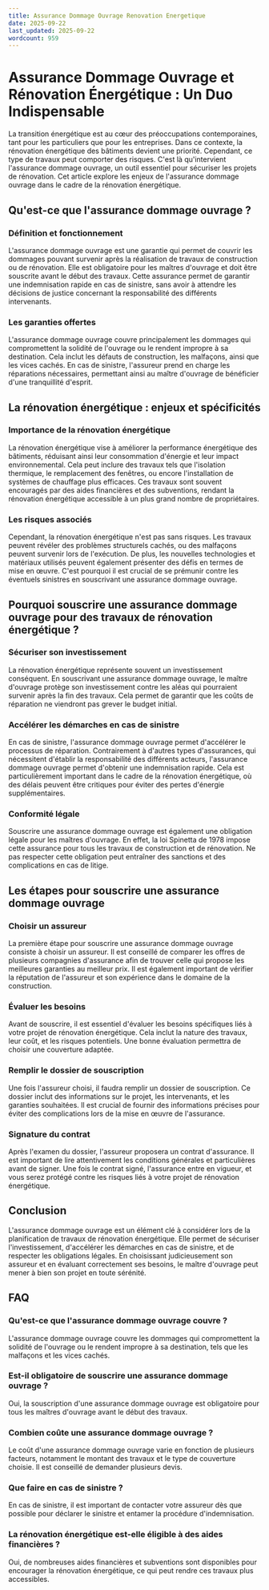 ```yaml
---
title: Assurance Dommage Ouvrage Renovation Energetique
date: 2025-09-22
last_updated: 2025-09-22
wordcount: 959
---
```


# Assurance Dommage Ouvrage et Rénovation Énergétique : Un Duo Indispensable

La transition énergétique est au cœur des préoccupations contemporaines, tant pour les particuliers que pour les entreprises. Dans ce contexte, la rénovation énergétique des bâtiments devient une priorité. Cependant, ce type de travaux peut comporter des risques. C'est là qu'intervient l'assurance dommage ouvrage, un outil essentiel pour sécuriser les projets de rénovation. Cet article explore les enjeux de l'assurance dommage ouvrage dans le cadre de la rénovation énergétique.

## Qu'est-ce que l'assurance dommage ouvrage ?

### Définition et fonctionnement

L'assurance dommage ouvrage est une garantie qui permet de couvrir les dommages pouvant survenir après la réalisation de travaux de construction ou de rénovation. Elle est obligatoire pour les maîtres d'ouvrage et doit être souscrite avant le début des travaux. Cette assurance permet de garantir une indemnisation rapide en cas de sinistre, sans avoir à attendre les décisions de justice concernant la responsabilité des différents intervenants.

### Les garanties offertes

L'assurance dommage ouvrage couvre principalement les dommages qui compromettent la solidité de l'ouvrage ou le rendent impropre à sa destination. Cela inclut les défauts de construction, les malfaçons, ainsi que les vices cachés. En cas de sinistre, l'assureur prend en charge les réparations nécessaires, permettant ainsi au maître d'ouvrage de bénéficier d'une tranquillité d'esprit.

## La rénovation énergétique : enjeux et spécificités

### Importance de la rénovation énergétique

La rénovation énergétique vise à améliorer la performance énergétique des bâtiments, réduisant ainsi leur consommation d'énergie et leur impact environnemental. Cela peut inclure des travaux tels que l'isolation thermique, le remplacement des fenêtres, ou encore l'installation de systèmes de chauffage plus efficaces. Ces travaux sont souvent encouragés par des aides financières et des subventions, rendant la rénovation énergétique accessible à un plus grand nombre de propriétaires.

### Les risques associés

Cependant, la rénovation énergétique n'est pas sans risques. Les travaux peuvent révéler des problèmes structurels cachés, ou des malfaçons peuvent survenir lors de l'exécution. De plus, les nouvelles technologies et matériaux utilisés peuvent également présenter des défis en termes de mise en œuvre. C'est pourquoi il est crucial de se prémunir contre les éventuels sinistres en souscrivant une assurance dommage ouvrage.

## Pourquoi souscrire une assurance dommage ouvrage pour des travaux de rénovation énergétique ?

### Sécuriser son investissement

La rénovation énergétique représente souvent un investissement conséquent. En souscrivant une assurance dommage ouvrage, le maître d'ouvrage protège son investissement contre les aléas qui pourraient survenir après la fin des travaux. Cela permet de garantir que les coûts de réparation ne viendront pas grever le budget initial.

### Accélérer les démarches en cas de sinistre

En cas de sinistre, l'assurance dommage ouvrage permet d'accélérer le processus de réparation. Contrairement à d'autres types d'assurances, qui nécessitent d'établir la responsabilité des différents acteurs, l'assurance dommage ouvrage permet d'obtenir une indemnisation rapide. Cela est particulièrement important dans le cadre de la rénovation énergétique, où des délais peuvent être critiques pour éviter des pertes d'énergie supplémentaires.

### Conformité légale

Souscrire une assurance dommage ouvrage est également une obligation légale pour les maîtres d'ouvrage. En effet, la loi Spinetta de 1978 impose cette assurance pour tous les travaux de construction et de rénovation. Ne pas respecter cette obligation peut entraîner des sanctions et des complications en cas de litige.

## Les étapes pour souscrire une assurance dommage ouvrage

### Choisir un assureur

La première étape pour souscrire une assurance dommage ouvrage consiste à choisir un assureur. Il est conseillé de comparer les offres de plusieurs compagnies d'assurance afin de trouver celle qui propose les meilleures garanties au meilleur prix. Il est également important de vérifier la réputation de l'assureur et son expérience dans le domaine de la construction.

### Évaluer les besoins

Avant de souscrire, il est essentiel d'évaluer les besoins spécifiques liés à votre projet de rénovation énergétique. Cela inclut la nature des travaux, leur coût, et les risques potentiels. Une bonne évaluation permettra de choisir une couverture adaptée.

### Remplir le dossier de souscription

Une fois l'assureur choisi, il faudra remplir un dossier de souscription. Ce dossier inclut des informations sur le projet, les intervenants, et les garanties souhaitées. Il est crucial de fournir des informations précises pour éviter des complications lors de la mise en œuvre de l'assurance.

### Signature du contrat

Après l'examen du dossier, l'assureur proposera un contrat d'assurance. Il est important de lire attentivement les conditions générales et particulières avant de signer. Une fois le contrat signé, l'assurance entre en vigueur, et vous serez protégé contre les risques liés à votre projet de rénovation énergétique.

## Conclusion

L'assurance dommage ouvrage est un élément clé à considérer lors de la planification de travaux de rénovation énergétique. Elle permet de sécuriser l'investissement, d'accélérer les démarches en cas de sinistre, et de respecter les obligations légales. En choisissant judicieusement son assureur et en évaluant correctement ses besoins, le maître d'ouvrage peut mener à bien son projet en toute sérénité.

## FAQ

### Qu'est-ce que l'assurance dommage ouvrage couvre ?

L'assurance dommage ouvrage couvre les dommages qui compromettent la solidité de l'ouvrage ou le rendent impropre à sa destination, tels que les malfaçons et les vices cachés.

### Est-il obligatoire de souscrire une assurance dommage ouvrage ?

Oui, la souscription d'une assurance dommage ouvrage est obligatoire pour tous les maîtres d'ouvrage avant le début des travaux.

### Combien coûte une assurance dommage ouvrage ?

Le coût d'une assurance dommage ouvrage varie en fonction de plusieurs facteurs, notamment le montant des travaux et le type de couverture choisie. Il est conseillé de demander plusieurs devis.

### Que faire en cas de sinistre ?

En cas de sinistre, il est important de contacter votre assureur dès que possible pour déclarer le sinistre et entamer la procédure d'indemnisation.

### La rénovation énergétique est-elle éligible à des aides financières ?

Oui, de nombreuses aides financières et subventions sont disponibles pour encourager la rénovation énergétique, ce qui peut rendre ces travaux plus accessibles.